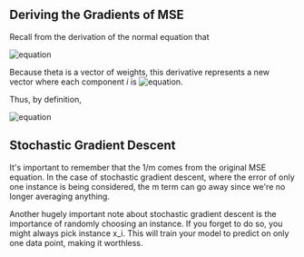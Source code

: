## Deriving the Gradients of MSE
Recall from the derivation of the normal equation that

![equation](https://latex.codecogs.com/svg.image?%5Cfrac%7B%5Cpartial%20MSE%7D%7B%5Cpartial%20%5Ctheta%7D%20=%20%5Cfrac%7B2%7D%7Bm%7D%20X%5E%5Ctop(X%5Ctheta%20-%20%5Cbold%7By%7D))

Because theta is a vector of weights, this derivative represents 
a new vector where each component *i* is ![equation](https://latex.codecogs.com/svg.image?%5Cpartial%20MSE/%5Cpartial%20%5Ctheta_i).

Thus, by definition,

![equation](https://latex.codecogs.com/svg.image?%5Cbigtriangledown_%5Ctheta%20MSE=%5Cfrac%7B2%7D%7Bm%7DX%5E%5Ctop(X%5Ctheta%20-%20%5Cbold%7By%7D))


## Stochastic Gradient Descent
It's important to remember that the 1/m comes from the original MSE equation. In the case
of stochastic gradient descent, where the error of only one instance is being considered,
the m term can go away since we're no longer averaging anything.

Another hugely important note about stochastic gradient descent is the importance of randomly
choosing an instance. If you forget to do so, you might always pick instance x_i. This will 
train your model to predict on only one data point, making it worthless.
